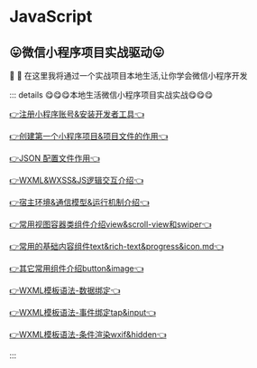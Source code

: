 # JavaScript



## 😛微信小程序项目实战驱动😛

:tada: :100: 在这里我将通过一个实战项目本地生活,让你学会微信小程序开发

::: details 😋😋😋本地生活微信小程序项目实战实战😋😋😋


[👉注册小程序账号&安装开发者工具👈](./01-注册小程序账号&安装开发者工具.md)

[👉创建第一个小程序项目&项目文件的作用👈](./02-创建第一个小程序项目&项目文件的作用.md)

[👉JSON 配置文件作用👈](./03-JSON%20配置文件作用.md)

[👉WXML&WXSS&JS逻辑交互介绍👈](./04-WXML&WXSS&JS逻辑交互介绍.md)


[👉宿主环境&通信模型&运行机制介绍👈](./05-宿主环境&通信模型&运行机制介绍.md)


[👉常用视图容器类组件介绍view&scroll-view和swiper👈](./06-常用视图容器类组件介绍view&scroll-view和swiper.md)

[👉常用的基础内容组件text&rich-text&progress&icon.md👈](./07-常用的基础内容组件text&rich-text&progress&icon.md)

[👉其它常用组件介绍button&image👈](./08-其它常用组件介绍button&image.md)

[👉WXML模板语法-数据绑定👈](./09-WXML模板语法-数据绑定.md)

[👉WXML模板语法-事件绑定tap&input👈](./10-WXML模板语法-事件绑定tap&input.md)

[👉WXML模板语法-条件渲染wxif&hidden👈](./11-WXML%20模板语法-条件渲染wxif&hidden.md)


:::

